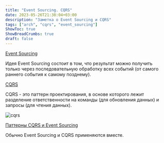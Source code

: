 ```yaml
---
title: "Event Sourcing. CQRS"
date: 2023-05-26T21:38:04+03:00
description: "Заметка о Event Sourcing и CQRS"
tags: ["arch", "cqrs", "event_sourcing"]
ShowToc: true
ShowBreadCrumbs: true
draft: false
---
```


[Event Sourcing](https://habr.com/ru/companies/otus/articles/518282/)

Идея Event Sourcing состоит в том, что результат можно получить только через последовательную обработку всех событий (от самого раннего события к самому позднему).

[CQRS](https://habr.com/ru/articles/146429/)

CQRS - это паттерн проектирования, в основе которого лежит разделение ответственности на команды (для обновления данных) и запросы (для чтения данных).

![cqrs](https://habrastorage.org/storage2/29b/4ed/1ff/29b4ed1ff1c93ba3efa85bf95d60ed55.png)

[Паттерны CQRS и Event Sourcing](https://bool.dev/blog/detail/pattern-cqrs-i-event-sourcing)

Обычно Event Sourcing и CQRS применяются вместе.
